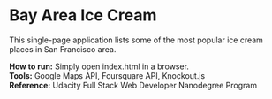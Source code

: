 Bay Area Ice Cream
==================
This single-page application lists some of the most popular ice cream places in San Francisco area.

**How to run:** Simply open index.html in a browser. <br>
**Tools:** Google Maps API, Foursquare API, Knockout.js <br>
**Reference:** Udacity Full Stack Web Developer Nanodegree Program <br>